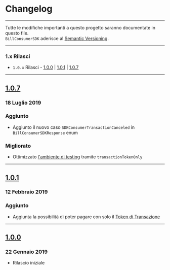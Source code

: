 Changelog
=========

---

Tutte le modifiche importanti a questo progetto saranno documentate in questo file.<br>
`BillConsumerSDK` aderisce al [Semantic Versioning](http://semver.org/).

---

### 1.x Rilasci
- `1.0.x` Rilasci - [1.0.0](#100) | [1.0.1](#101) | [1.0.7](#107)

---

## [1.0.7](https://github.com/SisalSpA/bill-consumer-ios-sdk/releases/tag/1.0.7)
### 18 Luglio 2019
### Aggiunto
- Aggiunto il nuovo caso `SDKConsumerTransactionCanceled` in `BillConsumerSDKResponse` enum
### Migliorato
- Ottimizzato [l'ambiente di testing](https://github.com/SisalSpA/bill-consumer-ios-sdk#ambienti) tramite `transactionTokenOnly`

---

## [1.0.1](https://github.com/SisalSpA/bill-consumer-ios-sdk/releases/tag/1.0.1)
### 12 Febbraio 2019
### Aggiunto
- Aggiunta la possibilità di poter pagare con solo il [Token di Transazione](https://github.com/SisalSpA/bill-consumer-ios-sdk#token-di-transazione)

---

## [1.0.0](https://github.com/SisalSpA/bill-consumer-ios-sdk/releases/tag/1.0.0)
### 22 Gennaio 2019
- Rilascio iniziale
